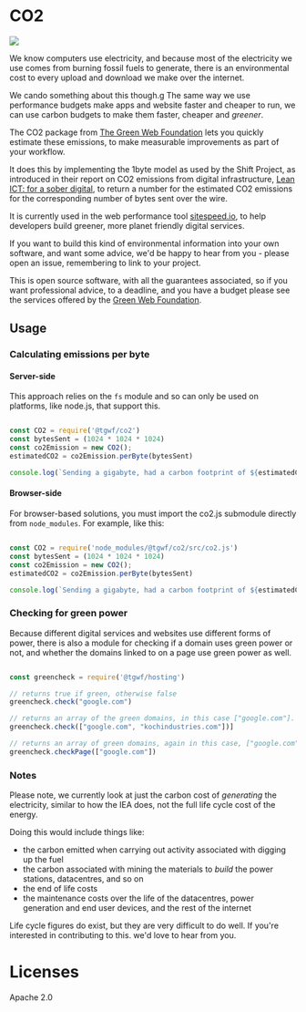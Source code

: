 # CO2

<img src="https://github.com/thegreenwebfoundation/co2.js/actions/workflows/unittests.yml/badge.svg" />


We know computers use electricity, and because most of the electricity we use comes from burning fossil fuels to generate, there is an environmental cost to every upload and download we make over the internet.

We cando something about this though.g The same way we use performance budgets make apps and website faster and cheaper to run, we can use carbon budgets to make them faster, cheaper and _greener_.

The CO2 package from [The Green Web Foundation][tgwf] lets you quickly estimate these emissions, to make measurable improvements as part of your workflow.

It does this by implementing the 1byte model as used by the Shift Project, as introduced in their report on CO2 emissions from digital infrastructure, [Lean ICT: for a sober digital][soberDigital], to return a number for the estimated CO2 emissions for the corresponding number of bytes sent over the wire.

It is currently used in the web performance tool [sitespeed.io][], to help developers build greener, more planet friendly digital services.

If you want to build this kind of environmental information into your own software, and want some advice, we'd be happy to hear from you - please open an issue, remembering to link to your project.

This is open source software, with all the guarantees associated, so if you want professional advice, to a deadline, and you have a budget please see the services offered by the [Green Web Foundation][tgwf-services].

[soberDigital]: https://theshiftproject.org/en/lean-ict-2/
[sitespeed.io]: https://sitespeed.io/
[tgwf]: https://www.thegreenwebfoundation.org/
[tgwf-services]: https://www.thegreenwebfoundation.org/services/


## Usage 

### Calculating emissions per byte

#### Server-side

This approach relies on the `fs` module and so can only be used on platforms, like node.js, that support this.

```js

const CO2 = require('@tgwf/co2')
const bytesSent = (1024 * 1024 * 1024)
const co2Emission = new CO2();
estimatedCO2 = co2Emission.perByte(bytesSent)

console.log(`Sending a gigabyte, had a carbon footprint of ${estimatedCO2.toFixed(3)} grams of CO2`)

```

#### Browser-side

For browser-based solutions, you must import the co2.js submodule directly from `node_modules`. For example, like this:

```js

const CO2 = require('node_modules/@tgwf/co2/src/co2.js')
const bytesSent = (1024 * 1024 * 1024)
const co2Emission = new CO2();
estimatedCO2 = co2Emission.perByte(bytesSent)

console.log(`Sending a gigabyte, had a carbon footprint of ${estimatedCO2.toFixed(3)} grams of CO2`)

```

### Checking for green power

Because different digital services and websites use different forms of power, there is also a module for checking if a domain uses green power or not, and whether the domains linked to on a page use green power as well.

```js

const greencheck = require('@tgwf/hosting')

// returns true if green, otherwise false
greencheck.check("google.com")

// returns an array of the green domains, in this case ["google.com"].
greencheck.check(["google.com", "kochindustries.com"])]

// returns an array of green domains, again in this case, ["google.com"]
greencheck.checkPage(["google.com"])

```

### Notes

Please note, we currently look at just the carbon cost of _generating_ the electricity, similar to how the IEA does, not the full life cycle cost of the energy.

Doing this would include things like:

- the carbon emitted when carrying out activity associated with digging up the fuel
- the carbon associated with mining the materials to _build_ the power stations, datacentres, and so on
- the end of life costs
- the maintenance costs over the life of the datacentres, power generation and end user devices, and the rest of the internet

Life cycle figures do exist, but they are very difficult to do well. If you're interested in contributing to this. we'd love to hear from you.


# Licenses

Apache 2.0


